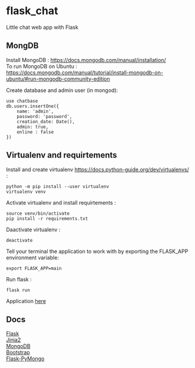 # flask_chat
Little chat web app with Flask

## MongDB
Install MongoDB : https://docs.mongodb.com/manual/installation/   
To run MongoDB on Ubuntu : https://docs.mongodb.com/manual/tutorial/install-mongodb-on-ubuntu/#run-mongodb-community-edition

Create database and admin user (in mongod):  
```
use chatbase
db.users.insertOne({
    name: 'admin',
    password: 'password',
    creation_date: Date(),
    admin: true,
    online : false
})
```

## Virtualenv and requirtements
Install and create virtualenv 
https://docs.python-guide.org/dev/virtualenvs/ : 
```
python -m pip install --user virtualenv
virtualenv venv
```
Activate virtualenv and install requirtements : 
```
source venv/bin/activate
pip install -r requirements.txt
```

Daactivate virtualenv : 
```
deactivate
```

Tell your terminal the application to work with by exporting the FLASK_APP environment variable:
```
export FLASK_APP=main
```

Run flask : 
```
flask run
```
Application [here](http://127.0.0.1:5000)


## Docs 
[Flask](https://flask.palletsprojects.com/en/2.0.x/)  
[Jinja2](https://jinja.palletsprojects.com/en/3.0.x/templates/)  
[MongoDB](https://docs.mongodb.com)  
[Bootstrap](https://getbootstrap.com/docs/5.1/getting-started/introduction/)  
[Flask-PyMongo](https://flask-pymongo.readthedocs.io/en/latest/)  